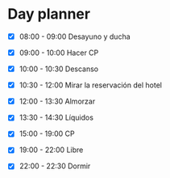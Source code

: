 # Day planner

- [x] 08:00 - 09:00 Desayuno y ducha
- [x] 09:00 - 10:00 Hacer CP
- [x] 10:00 - 10:30 Descanso
- [x] 10:30 - 12:00 Mirar la reservación del hotel
- [x] 12:00 - 13:30 Almorzar
- [x] 13:30 - 14:30 Líquidos
- [x] 15:00 - 19:00 CP
- [x] 19:00 - 22:00 Libre
- [x] 22:00 - 22:30 Dormir

